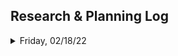 ## Research & Planning Log
<details>
<summary>Friday, 02/18/22</summary>
* 8:30 - fill out project proposal
* 9:15 - meet with another student working on similar project to bounce ideas off of
* 9:30 - start looking for C#/React web app tutorials
</details>